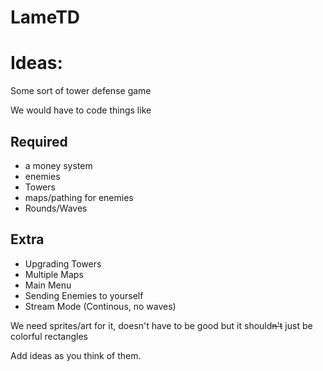 # LameTD

# Ideas:

Some sort of tower defense game
  
  We would have to code things like 
  
  ## Required
  - a money system 
  - enemies 
  - Towers 
  - maps/pathing for enemies
  - Rounds/Waves
  
  ## Extra
  - Upgrading Towers
  - Multiple Maps
  - Main Menu
  - Sending Enemies to yourself
  - Stream Mode (Continous, no waves)


  We need sprites/art for it, doesn't have to be good but it should~~n't~~ just be colorful rectangles

  Add ideas as you think of them.
